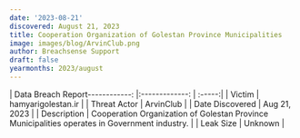 ```yaml
---
date: '2023-08-21'
discovered: August 21, 2023
title: Cooperation Organization of Golestan Province Municipalities
image: images/blog/ArvinClub.png
author: Breachsense Support
draft: false
yearmonths: 2023/august
---
```


| Data Breach Report------------:     |:-------------:    | :-----:|
| Victim      | hamyarigolestan.ir      | 
| Threat Actor      |  ArvinClub     | 
| Date Discovered      | Aug 21, 2023      | 
| Description      | Cooperation Organization of Golestan Province Municipalities operates in Government industry.      | 
| Leak Size      | Unknown      | 

